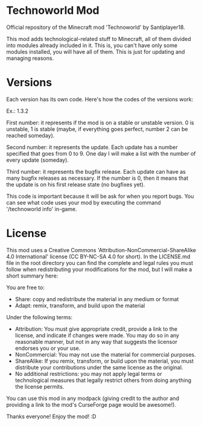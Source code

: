 # Technoworld Mod
Official repository of the Minecraft mod 'Technoworld' by Santiplayer18.

This mod adds technological-related stuff to Minecraft, all of them divided into modules already included in it. This is, you can't have only some modules installed, you will have all of them. This is just for updating and managing reasons.

# Versions

Each version has its own code. Here's how the codes of the versions work:

Ex.: 1.3.2

First number: it represents if the mod is on a stable or unstable version. 0 is unstable, 1 is stable (maybe, if everything goes perfect, number 2 can be reached someday).

Second number: it represents the update. Each update has a number specified that goes from 0 to 9. One day I will make a list with the number of every update (someday).

Third number: it represents the bugfix release. Each update can have as many bugfix releases as necessary. If the number is 0, then it means that the update is on his first release state (no bugfixes yet).

This code is important because it will be ask for when you report bugs. You can see what code uses your mod by executing the command '/technoworld info' in-game.

# License

This mod uses a Creative Commons 'Attribution-NonCommercial-ShareAlike 4.0 International' license (CC BY-NC-SA 4.0 for short). In the LICENSE.md file in the root directory you can find the complete and legal rules you must follow when redistributing your modifications for the mod, but I will make a short summary here:

You are free to:
  - Share: copy and redistribute the material in any medium or format
  - Adapt: remix, transform, and build upon the material
  
Under the following terms:
  - Attribution: You must give appropriate credit, provide a link to the license, and indicate if changes were made. You may do so in     any reasonable manner, but not in any way that suggests the licensor endorses you or your use.
  - NonCommercial: You may not use the material for commercial purposes.
  - ShareAlike: If you remix, transform, or build upon the material, you must distribute your contributions under the same license as     the original.
  - No additional restrictions: you may not apply legal terms or technological measures that legally restrict others from doing anything   the license permits.

You can use this mod in any modpack (giving credit to the author and providing a link to the mod's CurseForge page would be awesome!).


Thanks everyone! Enjoy the mod! :D
